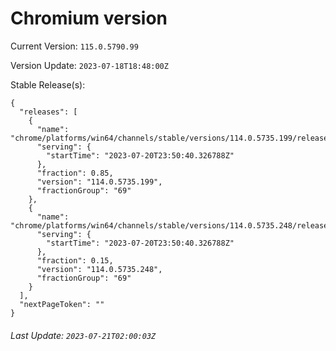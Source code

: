 # Chromium version

Current Version: `115.0.5790.99`

Version Update: `2023-07-18T18:48:00Z`

Stable Release(s):
```
{
  "releases": [
    {
      "name": "chrome/platforms/win64/channels/stable/versions/114.0.5735.199/releases/1689897040",
      "serving": {
        "startTime": "2023-07-20T23:50:40.326788Z"
      },
      "fraction": 0.85,
      "version": "114.0.5735.199",
      "fractionGroup": "69"
    },
    {
      "name": "chrome/platforms/win64/channels/stable/versions/114.0.5735.248/releases/1689897040",
      "serving": {
        "startTime": "2023-07-20T23:50:40.326788Z"
      },
      "fraction": 0.15,
      "version": "114.0.5735.248",
      "fractionGroup": "69"
    }
  ],
  "nextPageToken": ""
}
```

###### Last Update: `2023-07-21T02:00:03Z`
        